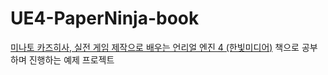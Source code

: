 # UE4-PaperNinja-book
[미나토 카즈히사, 실전 게임 제작으로 배우는 언리얼 엔진 4 (한빛미디어)](https://www.hanbit.co.kr/store/books/look.php?p_code=B1057669748)
책으로 공부하며 진행하는 예제 프로젝트
